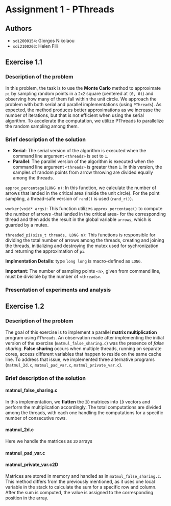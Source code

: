 <!-- PS1='${PWD##*/} $ ' -->

# Assignment 1 - PThreads

## Authors
- `sdi2000154`: Giorgos Nikolaou
- `sdi2100203`: Helen Fili

## Exercise 1.1

### Description of the problem
In this problem, the task is to use the **Monte Carlo** method to approximate `pi` by sampling random points in a `2x2` square (centered at `(0, 0)`) and observing how many of them fall within the unit circle. We approach the problem with both serial and parallel implementations (using `PThreads`). As expected, the method produces better approximations as we increase the number of iterations, but that is not efficient when using the serial algorithm. To accelerate the computation, we utilize PThreads to parallelize the random sampling among them.

### Brief description of the solution
- **Serial**: 
The serial version of the algorithm is executed when the command line argument `<threads>` is set to `1`.
- **Parallel**:
The parallel version of the algorithm is executed when the command line argument `<threads>` is greater than `1`. In this version, the samples of random points from arrow throwing are divided equally among the threads.

`approx_percentage(LONG n)`: In this function, we calculate the number of arrows that landed in the critical area (inside the unit circle). For the point sampling, a thread-safe version of `rand()` is used (`rand_r()`).

`worker(void* args)`: This function utilizes `approx_percentage()` to compute the number of arrows -that landed in the critical area- for the corresponding thread and then adds the result in the global variable `arrows`, which is guarded by a mutex.

`threaded_pi(size_t threads, LONG n)`: This functions is responsible for dividing the total number of arrows among the threads, creating and joining the threads, initializing and destroying the mutex used for sychronization and returning the approximation of `pi`. 

**Implmentation Details**: type `long long` is macro-defined as `LONG`.

**Important**: The number of sampling points `<n>`, given from command line, must be divisible by the number of `<threads>`.

### Presentation of experiments and analysis


## Exercise 1.2

### Description of the problem
The goal of this exercise is to implement a parallel **matrix multiplication** program using `PThreads`. An observation made after implementing the initial version of the exercise (`matmul_false_sharing.c`) was the presence of *false sharing*. **False sharing** occurs when multiple threads, running on separate cores, access different variables that happen to reside on the same cache line. To address that issue, we implemented three alternative programs (`matmul_2d.c`, `matmul_pad_var.c`, `matmul_private_var.c`).

### Brief description of the solution

#### matmul_false_sharing.c
In this implementation, we **flatten** the `2D` matrices into `1D` vectors and perform the multiplication accordingly. The total computations are divided among the threads, with each one handling the computations for a specific number of consecutive rows.

#### matmul_2d.c
Here we handle the matrices as `2D` arrays

#### matmul_pad_var.c

#### matmul_private_var.c2D
Matrices are stored in memory and handled as in `matmul_false_sharing.c`. This method differs from the previously mentioned, as it uses one local variable in the stack to calculate the sum for a specific row and column. After the sum is computed, the value is assigned to the corresponding position in the array.